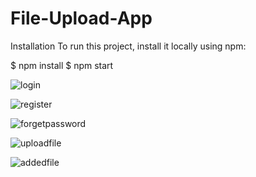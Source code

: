 # File-Upload-App


Installation
To run this project, install it locally using npm:

$ npm install
$ npm start

![login](https://user-images.githubusercontent.com/59747293/163690149-dfb13d07-384a-4fcc-91ac-8e606b6138d5.png)

![register](https://user-images.githubusercontent.com/59747293/163690162-74d447b3-d7db-46b7-8b73-57e6158f2dbe.png)

![forgetpassword](https://user-images.githubusercontent.com/59747293/163690176-9da5feba-0d01-4a3f-a1ba-27a5528b4dd7.png)
 
![uploadfile](https://user-images.githubusercontent.com/59747293/163690101-219ec3b8-0467-47d7-af58-c80ca1d657fa.png)

![addedfile](https://user-images.githubusercontent.com/59747293/163690140-d8f0e551-7467-4f32-81fe-4902df8547bb.png)
